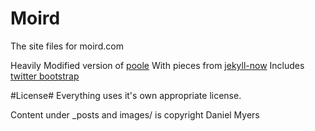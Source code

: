 # Moird

The site files for moird.com

Heavily Modified version of [poole](https://github.com/poole/poole)
With pieces from [jekyll-now](https://github.com/barryclark/jekyll-now)
Includes [twitter bootstrap](http://getbootstrap.com/2.3.2/)

#License#
Everything uses it's own appropriate license.

Content under _posts and images/ is copyright Daniel Myers

